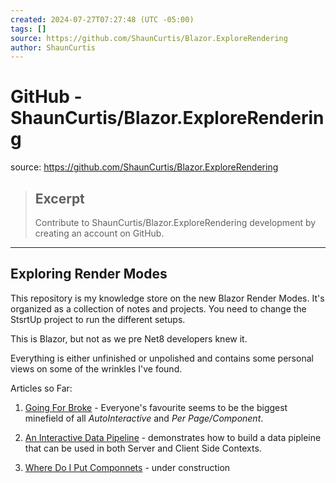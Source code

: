 ```yaml
---
created: 2024-07-27T07:27:48 (UTC -05:00)
tags: []
source: https://github.com/ShaunCurtis/Blazor.ExploreRendering
author: ShaunCurtis
---
```


# GitHub - ShaunCurtis/Blazor.ExploreRendering

source: https://github.com/ShaunCurtis/Blazor.ExploreRendering

> ## Excerpt
> Contribute to ShaunCurtis/Blazor.ExploreRendering development by creating an account on GitHub.

---
## Exploring Render Modes

This repository is my knowledge store on the new Blazor Render Modes. It's organized as a collection of notes and projects. You need to change the StsrtUp project to run the different setups.

This is Blazor, but not as we pre Net8 developers knew it.

Everything is either unfinished or unpolished and contains some personal views on some of the wrinkles I've found.

Articles so Far:

1.  [Going For Broke](https://github.com/ShaunCurtis/Blazor.ExploreRendering/blob/master/Documents/Going-For-Broke.md) - Everyone's favourite seems to be the biggest minefield of all _AutoInteractive_ and _Per Page/Component_.
    
2.  [An Interactive Data Pipeline](https://github.com/ShaunCurtis/Blazor.ExploreRendering/blob/master/Documents/An-Interactive-Data-Pipeline.md) - demonstrates how to build a data pipleine that can be used in both Server and Client Side Contexts.
    
3.  [Where Do I Put Componnets](https://github.com/ShaunCurtis/Blazor.ExploreRendering/blob/master/Documents/Where-Do-I-Put-Components.md) - under construction
